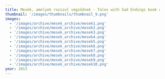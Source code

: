 ```yaml
---
title: Mesék, amelyek rosszul végződnek - Tales with Sad Endings book design
thumbnail: '/images/thumbnails/thumbnail_9.png'
images:
  - '/images/archive/mesek_archive/mesek1.png'
  - '/images/archive/mesek_archive/mesek2.png'
  - '/images/archive/mesek_archive/mesek3.png'
  - '/images/archive/mesek_archive/mesek4.png'
  - '/images/archive/mesek_archive/mesek5.png'
  - '/images/archive/mesek_archive/mesek6.png'
  - '/images/archive/mesek_archive/mesek7.png'
  - '/images/archive/mesek_archive/mesek8.png'
  - '/images/archive/mesek_archive/mesek9.png'
  - '/images/archive/mesek_archive/mesek10.png'
year: 2013
---
```

